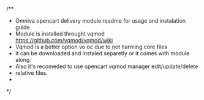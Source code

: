 /**
 * Omniva opencart delivery module readme for usage and instalation guide
 * Module is installed throught vqmod https://github.com/vqmod/vqmod/wiki
 * Vqmod is a better option vo oc due to not harming core files 
 * it can be downloaded and instaled separetly or it comes with module along.
 * Also it's recomeded to use opencart vqmod manager edit/update/delete 
 * relative files.
 * 
 */